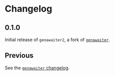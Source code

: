 # Changelog

## 0.1.0

Initial release of `genawaiter2`, a fork of [`genawaiter`](https://github.com/whatisaphone/genawaiter).

## Previous

See the [`genawaiter` changelog](https://github.com/whatisaphone/genawaiter/blob/master/CHANGELOG.md).
